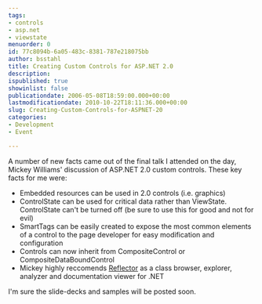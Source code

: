 ```yaml
---
tags:
- controls
- asp.net
- viewstate
menuorder: 0
id: 77c8094b-6a05-483c-8381-787e218075bb
author: bsstahl
title: Creating Custom Controls for ASP.NET 2.0
description: 
ispublished: true
showinlist: false
publicationdate: 2006-05-08T18:59:00.000+00:00
lastmodificationdate: 2010-10-22T18:11:36.000+00:00
slug: Creating-Custom-Controls-for-ASPNET-20
categories:
- Development
- Event

---
```

A number of new facts came out of the final talk I attended on the day, Mickey Williams' discussion of ASP.NET 2.0 custom controls. These key facts for me were:   
  

- Embedded resources can be used in 2.0 controls (i.e. graphics)
- ControlState can be used for critical data rather than ViewState. ControlState can't be turned off (be sure to use this for good and not for evil)
- SmartTags can be easily created to expose the most common elements of a control to the page developer for easy modification and configuration
- Controls can now inherit from CompositeControl or CompositeDataBoundControl
- Mickey highly reccomends [Reflector](http://www.aisto.com/roeder/dotnet/) as a class browser, explorer, analyzer and documentation viewer for .NET


I'm sure the slide-decks and samples will be posted soon.